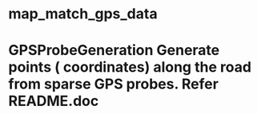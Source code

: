 # map_match_gps_data
# GPSProbeGeneration Generate points ( coordinates) along the road from sparse GPS probes. Refer README.doc

